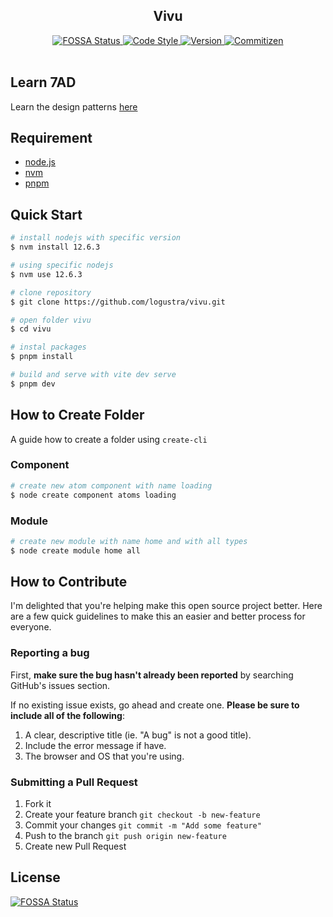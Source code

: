 <div align="center">
  <h2>Vivu</h2>

  <a href="https://app.fossa.io/projects/git%2Bgithub.com%2Flogustra%2Fvivu?ref=badge_shield">
    <img 
      src="https://app.fossa.io/api/projects/git%2Bgithub.com%2Flogustra%2Fvivu.svg?type=shield&color=brightgreen" 
      alt="FOSSA Status"
    >
  </a>

  <a href="https://standardjs.com">
    <img 
      src="https://img.shields.io/badge/code_style-standard-brightgreen.svg?style=flat" 
      alt="Code Style"
    >
  </a>

  <a href="https://github.com/logustra/vivu/releases/tag/v1.0.0">
    <img 
      src="https://img.shields.io/static/v1.svg?label=version&message=1.0.0&style=flat&color=brightgreen" 
      alt="Version"
    >
  </a>

  <a href="http://commitizen.github.io/cz-cli">
    <img 
      src="https://img.shields.io/badge/commitizen-friendly-brightgreen.svg?style=flat" 
      alt="Commitizen"
    >
  </a>
</div>
<br />

## Learn 7AD
Learn the design patterns [here](https://github.com/logustra/7ad)

## Requirement
  - [node.js](http://nodejs.org/)
  - [nvm](https://github.com/nvm-sh/nvm)
  - [pnpm](https://pnpm.js.org/en/installation)

## Quick Start

```bash
# install nodejs with specific version
$ nvm install 12.6.3

# using specific nodejs
$ nvm use 12.6.3

# clone repository
$ git clone https://github.com/logustra/vivu.git

# open folder vivu
$ cd vivu

# instal packages
$ pnpm install

# build and serve with vite dev serve
$ pnpm dev
```

## How to Create Folder
A guide how to create a folder using `create-cli`

### Component
```bash
# create new atom component with name loading
$ node create component atoms loading
```

### Module
```bash
# create new module with name home and with all types
$ node create module home all
```

## How to Contribute
I'm delighted that you're helping make this open source project better. Here are a few quick guidelines to make this an easier and better process for everyone.

### Reporting a bug
First, **make sure the bug hasn't already been reported** by searching GitHub's issues section.

If no existing issue exists, go ahead and create one. **Please be sure to include all of the following**:

1. A clear, descriptive title (ie. "A bug" is not a good title).
2. Include the error message if have.
3. The browser and OS that you're using.

### Submitting a Pull Request
1. Fork it
2. Create your feature branch `git checkout -b new-feature`
3. Commit your changes `git commit -m "Add some feature"`
4. Push to the branch `git push origin new-feature`
5. Create new Pull Request

## License
[![FOSSA Status](https://app.fossa.io/api/projects/git%2Bgithub.com%2Flogustra%2Fvivu.svg?type=large)](https://app.fossa.io/projects/git%2Bgithub.com%2Flogustra%2Fvivu?ref=badge_large)
